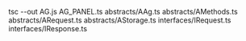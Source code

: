 

tsc --out AG.js AG_PANEL.ts abstracts/AAg.ts abstracts/AMethods.ts abstracts/ARequest.ts abstracts/AStorage.ts interfaces/IRequest.ts interfaces/IResponse.ts
